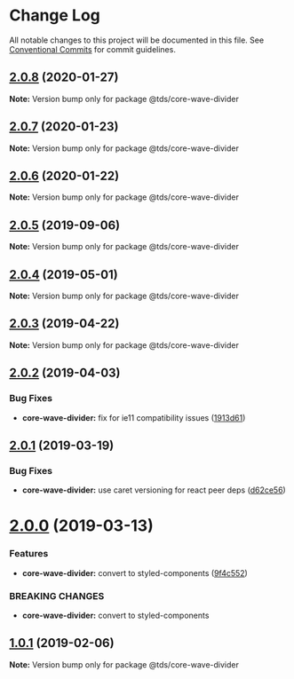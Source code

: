 # Change Log

All notable changes to this project will be documented in this file.
See [Conventional Commits](https://conventionalcommits.org) for commit guidelines.

## [2.0.8](https://github.com/telusdigital/tds/compare/@tds/core-wave-divider@2.0.7...@tds/core-wave-divider@2.0.8) (2020-01-27)

**Note:** Version bump only for package @tds/core-wave-divider





## [2.0.7](https://github.com/telusdigital/tds/compare/@tds/core-wave-divider@2.0.6...@tds/core-wave-divider@2.0.7) (2020-01-23)

**Note:** Version bump only for package @tds/core-wave-divider





## [2.0.6](https://github.com/telusdigital/tds/compare/@tds/core-wave-divider@2.0.5...@tds/core-wave-divider@2.0.6) (2020-01-22)

**Note:** Version bump only for package @tds/core-wave-divider





## [2.0.5](https://github.com/telusdigital/tds/compare/@tds/core-wave-divider@2.0.4...@tds/core-wave-divider@2.0.5) (2019-09-06)

**Note:** Version bump only for package @tds/core-wave-divider





## [2.0.4](https://github.com/telusdigital/tds/compare/@tds/core-wave-divider@2.0.3...@tds/core-wave-divider@2.0.4) (2019-05-01)

**Note:** Version bump only for package @tds/core-wave-divider





## [2.0.3](https://github.com/telusdigital/tds/compare/@tds/core-wave-divider@2.0.2...@tds/core-wave-divider@2.0.3) (2019-04-22)

**Note:** Version bump only for package @tds/core-wave-divider





## [2.0.2](https://github.com/telusdigital/tds/compare/@tds/core-wave-divider@2.0.1...@tds/core-wave-divider@2.0.2) (2019-04-03)


### Bug Fixes

* **core-wave-divider:** fix for ie11 compatibility issues ([1913d61](https://github.com/telusdigital/tds/commit/1913d61))





## [2.0.1](https://github.com/telusdigital/tds/compare/@tds/core-wave-divider@2.0.0...@tds/core-wave-divider@2.0.1) (2019-03-19)


### Bug Fixes

* **core-wave-divider:** use caret versioning for react peer deps ([d62ce56](https://github.com/telusdigital/tds/commit/d62ce56))





# [2.0.0](https://github.com/telusdigital/tds/compare/@tds/core-wave-divider@1.0.1...@tds/core-wave-divider@2.0.0) (2019-03-13)


### Features

* **core-wave-divider:** convert to styled-components ([9f4c552](https://github.com/telusdigital/tds/commit/9f4c552))


### BREAKING CHANGES

* **core-wave-divider:** convert to styled-components





## [1.0.1](https://github.com/telusdigital/tds/compare/@tds/core-wave-divider@1.0.0...@tds/core-wave-divider@1.0.1) (2019-02-06)

**Note:** Version bump only for package @tds/core-wave-divider
